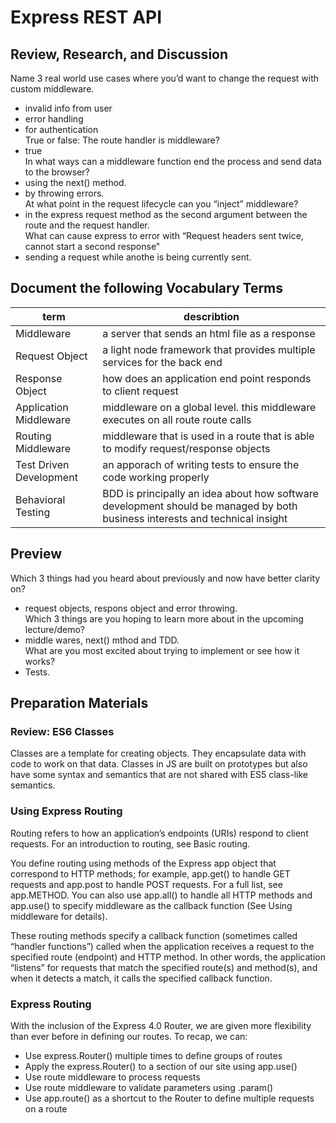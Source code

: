 # Express REST API

## Review, Research, and Discussion  
Name 3 real world use cases where you’d want to change the request with custom middleware.  
- invalid info from user
- error handling 
- for authentication  
True or false: The route handler is middleware? 
- true  
In what ways can a middleware function end the process and send data to the browser?  
- using the next() method.
- by throwing errors.  
At what point in the request lifecycle can you “inject” middleware?  
- in the express request method as the second argument between the route and the request handler.  
What can cause express to error with “Request headers sent twice, cannot start a second response"  
- sending a request while anothe is being currently sent.  
## Document the following Vocabulary Terms
| term                    | describtion                                                                       |
| ----------------------  | ----------------------------------------------------------------------------------|
| Middleware              | a server that sends an html file as a response                                    |
| Request Object          | a light node framework that provides multiple services for the back end           |
| Response Object         | how does an application end point responds to client request                      |
| Application Middleware  | middleware on a global level. this middleware executes on all route route calls   | 
| Routing Middleware      | middleware that is used in a route that is able to modify request/response objects| 
| Test Driven Development | an apporach of writing tests to ensure the code working properly                  | 
| Behavioral Testing      |BDD is principally an idea about how software development should be managed by both business interests and technical insight|  

## Preview  
Which 3 things had you heard about previously and now have better clarity on?  
- request objects, respons object and error throwing.  
Which 3 things are you hoping to learn more about in the upcoming lecture/demo?  
- middle wares, next() mthod and TDD.  
What are you most excited about trying to implement or see how it works?  
- Tests.  
## Preparation Materials  
### Review: ES6 Classes  
Classes are a template for creating objects. They encapsulate data with code to work on that data. Classes in JS are built on prototypes but also have some syntax and semantics that are not shared with ES5 class-like semantics.  
### Using Express Routing  
Routing refers to how an application’s endpoints (URIs) respond to client requests. For an introduction to routing, see Basic routing.

You define routing using methods of the Express app object that correspond to HTTP methods; for example, app.get() to handle GET requests and app.post to handle POST requests. For a full list, see app.METHOD. You can also use app.all() to handle all HTTP methods and app.use() to specify middleware as the callback function (See Using middleware for details).

These routing methods specify a callback function (sometimes called “handler functions”) called when the application receives a request to the specified route (endpoint) and HTTP method. In other words, the application “listens” for requests that match the specified route(s) and method(s), and when it detects a match, it calls the specified callback function.  
### Express Routing  
With the inclusion of the Express 4.0 Router, we are given more flexibility than ever before in defining our routes. To recap, we can:

- Use express.Router() multiple times to define groups of routes
- Apply the express.Router() to a section of our site using app.use()
- Use route middleware to process requests
- Use route middleware to validate parameters using .param()
- Use app.route() as a shortcut to the Router to define multiple requests on a route
